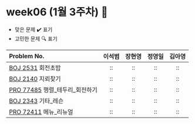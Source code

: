 
# week06 (1월 3주차) :pencil:

- 맞은 문제 :heavy_check_mark: 표기
- 고민한 문제 :mag: 표기


| Problem No.                                                                             |       이석범       | 장현영 |       정영일       |       김아영       |
| :-------------------------------------------------------------------------------------- | :----------------: |  :----------------: | :----------------: | :----------------: |
| [BOJ 2531](https://www.acmicpc.net/problem/2531) 회전초밥                       | :: | :: | :: | :: | 
| [BOJ 2140](https://www.acmicpc.net/problem/2140) 지뢰찾기            | :: | :: | :: | :: | 
| [PRO 77485](https://school.programmers.co.kr/learn/courses/30/lessons/77485) 행렬_테두리_회전하기                              | :: | :: | :: | :: | 
| [BOJ 2343](https://www.acmicpc.net/problem/2343) 기타_레슨                                  | :: |   ::   | :: | :: | 
| [PRO 72411](https://school.programmers.co.kr/learn/courses/30/lessons/72411) 메뉴_리뉴얼 | :: | :: | :: | :: |
